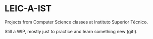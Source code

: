 # LEIC-A-IST
Projects from Computer Science classes at Instituto Superior Técnico.

Still a WIP, mostly just to practice and learn something new (git!).
